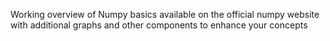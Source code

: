 Working overview of Numpy basics available on the official numpy website with additional graphs and other components to enhance your concepts
